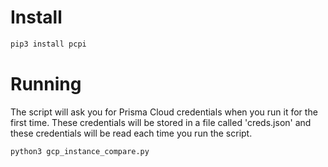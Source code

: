 # Install
```bash
pip3 install pcpi
```

# Running
The script will ask you for Prisma Cloud credentials when you run it for the first time.
These credentials will be stored in a file called 'creds.json' and these credentials will be read each time you run the script.

```python
python3 gcp_instance_compare.py
```